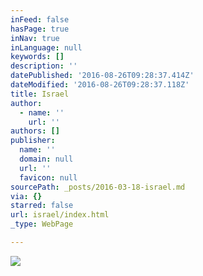 ```yaml
---
inFeed: false
hasPage: true
inNav: true
inLanguage: null
keywords: []
description: ''
datePublished: '2016-08-26T09:28:37.414Z'
dateModified: '2016-08-26T09:28:37.118Z'
title: Israel
author:
  - name: ''
    url: ''
authors: []
publisher:
  name: ''
  domain: null
  url: ''
  favicon: null
sourcePath: _posts/2016-03-18-israel.md
via: {}
starred: false
url: israel/index.html
_type: WebPage

---
```

![](https://the-grid-user-content.s3-us-west-2.amazonaws.com/8973655a-518c-4831-85ec-29168536d8ee.jpg)